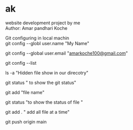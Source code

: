 # ak
website development project by me <br>
Author: Amar pandhari Koche  <br>

Git configuring in local machin <br>
git config --globl user.name "My Name" <br>

git config --global user.email "amarkoche100@gmail.com" <br>

git config --list <br>

ls -a "Hidden file show in our direcotry" <br>

git status " to show the git status" <br>

git add "file name" <br>

git status "to show the status of file " <br>

git add . " add all file at a time" <br>

git push origin main  <br>
